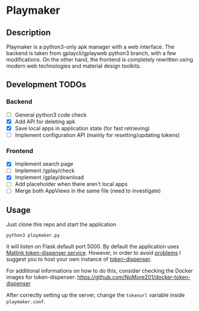 # Playmaker

## Description

Playmaker is a python3-only apk manager with a web interface. The backend is taken from gplaycli/gplayweb python3 branch, with a few modifications.
On the other hand, the frontend is completely rewritten using modern web technologies and material design toolkits.

## Development TODOs

### Backend
- [ ] General python3 code check
- [x] Add API for deleting apk
- [x] Save local apps in application state (for fast retrieving)
- [ ] Implement configuration API (mainly for resetting/updating tokens)

### Frontend
- [x] Implement search page
- [ ] Implement /gplay/check
- [x] Implement /gplay/download
- [ ] Add placeholder when there aren't local apps
- [ ] Merge both AppViews in the same file (need to investigate)

## Usage

Just clone this repo and start the application

```
python3 playmaker.py
```

it will listen on Flask default port 5000. By default the application uses [Matlink token-dispenser service](https://github.com/matlink/gplaycli#changelog). However, in order to avoid [problems](https://github.com/matlink/gplaycli/issues/80) I suggest you to host your own instance of [token-dispenser](https://github.com/yeriomin/token-dispenser).

For additional informations on how to do this, consider checking the Docker images for token-dispenser: https://github.com/NoMore201/docker-token-dispenser

After correctly setting up the server, change the `tokenurl` variable inside `playmaker.conf`.
